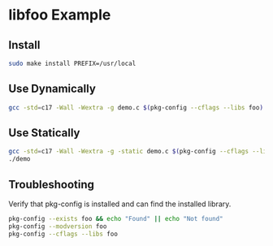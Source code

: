 # libfoo Example

## Install

```bash
sudo make install PREFIX=/usr/local
```

## Use Dynamically

```bash
gcc -std=c17 -Wall -Wextra -g demo.c $(pkg-config --cflags --libs foo) -o demo
```

## Use Statically

```bash
gcc -std=c17 -Wall -Wextra -g -static demo.c $(pkg-config --cflags --libs --static foo) -o demo
./demo
```

## Troubleshooting

Verify that pkg-config is installed and can find the installed library.

```bash
pkg-config --exists foo && echo "Found" || echo "Not found"
pkg-config --modversion foo
pkg-config --cflags --libs foo
```
